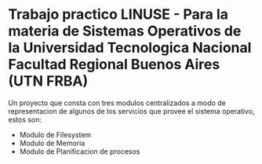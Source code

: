 # Trabajo practico LINUSE - Para la materia de Sistemas Operativos de la Universidad Tecnologica Nacional Facultad Regional Buenos Aires (UTN FRBA) 

Un proyecto que consta con tres modulos centralizados a modo de representacion de algunos de los servicios que provee el sistema operativo, estos son:

- Modulo de Filesystem
- Modulo de Memoria
- Modulo de Planificacion de procesos

